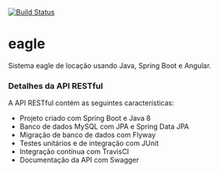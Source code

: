 [![Build Status](https://travis-ci.org/jgilsonsi/eagle-api.svg?branch=master)](https://travis-ci.org/jgilsonsi/eagle-api)

# eagle
Sistema eagle de locação usando Java, Spring Boot e Angular.

### Detalhes da API RESTful
A API RESTful contém as seguintes características:  
* Projeto criado com Spring Boot e Java 8
* Banco de dados MySQL com JPA e Spring Data JPA
* Migração de banco de dados com Flyway
* Testes unitários e de integração com JUnit
* Integração contínua com TravisCI
* Documentação da API com Swagger
